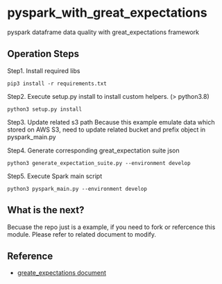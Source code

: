 # pyspark_with_great_expectations
pyspark dataframe data quality with great_expectations framework

## Operation Steps
Step1. Install required libs
```
pip3 install -r requirements.txt
```

Step2. Execute setup.py install to install custom helpers. (> python3.8)
```
python3 setup.py install
```

Step3. Update related s3 path
Because this example emulate data which stored on AWS S3, need to update related bucket and prefix object in pyspark_main.py

Step4. Generate corresponding great_expectation suite json
```
python3 generate_expectation_suite.py --environment develop
```

Step5. Execute Spark main script
```
python3 pyspark_main.py --environment develop
```

## What is the next?
Becuase the repo just is a example, if you need to fork or refercence this module. Please refer to related document to modify.

## Reference
* [greate_expectations document](https://docs.greatexpectations.io/docs/)
